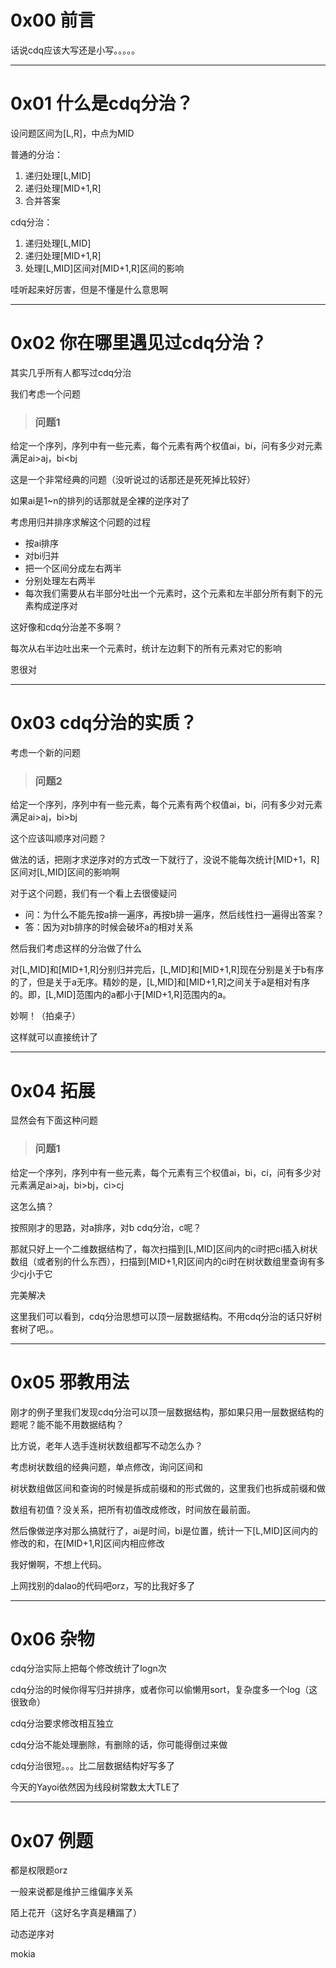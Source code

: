 # 0x00 前言 #
话说cdq应该大写还是小写。。。。。


----------

# 0x01 什么是cdq分治？ #

设问题区间为[L,R]，中点为MID

普通的分治：

1. 递归处理[L,MID]
2. 递归处理[MID+1,R]
3. 合并答案


cdq分治：

1. 递归处理[L,MID]
2. 递归处理[MID+1,R]
3. 处理[L,MID]区间对[MID+1,R]区间的影响

哇听起来好厉害，但是不懂是什么意思啊


----------

# 0x02 你在哪里遇见过cdq分治？ #

其实几乎所有人都写过cdq分治

我们考虑一个问题


> ### 问题1 ###
给定一个序列，序列中有一些元素，每个元素有两个权值ai，bi，问有多少对元素满足ai>aj，bi<bj

这是一个非常经典的问题（没听说过的话那还是死死掉比较好）

如果ai是1~n的排列的话那就是全裸的逆序对了

考虑用归并排序求解这个问题的过程

- 按ai排序
- 对bi归并
- 把一个区间分成左右两半
- 分别处理左右两半
- 每次我们需要从右半部分吐出一个元素时，这个元素和左半部分所有剩下的元素构成逆序对

这好像和cdq分治差不多啊？

每次从右半边吐出来一个元素时，统计左边剩下的所有元素对它的影响

恩很对

----------

# 0x03 cdq分治的实质？ #

考虑一个新的问题

> ### 问题2 ###
给定一个序列，序列中有一些元素，每个元素有两个权值ai，bi，问有多少对元素满足ai>aj，bi>bj

这个应该叫顺序对问题？

做法的话，把刚才求逆序对的方式改一下就行了，没说不能每次统计[MID+1，R]区间对[L,MID]区间的影响啊

对于这个问题，我们有一个看上去很傻疑问

- 问：为什么不能先按a排一遍序，再按b排一遍序，然后线性扫一遍得出答案？
- 答：因为对b排序的时候会破坏a的相对关系

然后我们考虑这样的分治做了什么

对[L,MID]和[MID+1,R]分别归并完后，[L,MID]和[MID+1,R]现在分别是关于b有序的了，但是关于a无序。精妙的是，[L,MID]和[MID+1,R]之间关于a是相对有序的。即，[L,MID]范围内的a都小于[MID+1,R]范围内的a。

妙啊！（拍桌子）

这样就可以直接统计了

----------
# 0x04 拓展 #

显然会有下面这种问题

> ### 问题1 ###
给定一个序列，序列中有一些元素，每个元素有三个权值ai，bi，ci，问有多少对元素满足ai>aj，bi>bj，ci>cj

这怎么搞？

按照刚才的思路，对a排序，对b cdq分治，c呢？

那就只好上一个二维数据结构了，每次扫描到[L,MID]区间内的ci时把ci插入树状数组（或者别的什么东西），扫描到[MID+1,R]区间内的ci时在树状数组里查询有多少cj小于它

完美解决

这里我们可以看到，cdq分治思想可以顶一层数据结构。不用cdq分治的话只好树套树了吧。。


----------

# 0x05 邪教用法 #

刚才的例子里我们发现cdq分治可以顶一层数据结构，那如果只用一层数据结构的题呢？能不能不用数据结构？

比方说，老年人选手连树状数组都写不动怎么办？

考虑树状数组的经典问题，单点修改，询问区间和

树状数组做区间和查询的时候是拆成前缀和的形式做的，这里我们也拆成前缀和做

数组有初值？没关系，把所有初值改成修改，时间放在最前面。

然后像做逆序对那么搞就行了，ai是时间，bi是位置，统计一下[L,MID]区间内的修改的和，在[MID+1,R]区间内相应修改

我好懒啊，不想上代码。

上网找别的dalao的代码吧orz，写的比我好多了

----------

# 0x06 杂物 #

cdq分治实际上把每个修改统计了logn次

cdq分治的时候你得写归并排序，或者你可以偷懒用sort，复杂度多一个log（这很致命）

cdq分治要求修改相互独立

cdq分治不能处理删除，有删除的话，你可能得倒过来做

cdq分治很短。。。比二层数据结构好写多了

今天的Yayoi依然因为线段树常数太大TLE了

----------

# 0x07 例题 #

都是权限题orz

一般来说都是维护三维偏序关系

陌上花开（这好名字真是糟蹋了）

动态逆序对

mokia